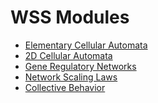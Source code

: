 # WSS Modules

* [Elementary Cellular Automata][ecas]
* [2D Cellular Automata][cellular automata]
* [Gene Regulatory Networks][grns]
* [Network Scaling Laws][network scaling]
* [Collective Behavior][collective behavior]

[ecas]: https://elife-asu.github.io/elife-asu/wss-modules/modules/0-ecas
[cellular automata]: https://elife-asu.github.io/elife-asu/wss-modules/modules/1-cellular-automata
[grns]: https://elife-asu.github.io/elife-asu/wss-modules/modules/2-grns
[network scaling]: https://elife-asu.github.io/elife-asu/wss-modules/modules/3-network-scaling
[collective behavior]: https://elife-asu.github.io/elife-asu/wss-modules/modules/4-collective-behavior
